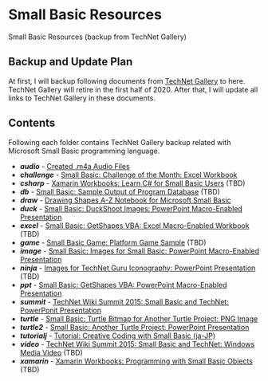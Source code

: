 # Small Basic Resources
Small Basic Resources (backup from TechNet Gallery)

## Backup and Update Plan
At first, I will backup following documents from [TechNet Gallery](https://gallery.technet.microsoft.com/) to here.  TechNet Gallery will retire in the first half of 2020.  After that, I will update all links to TechNet Gallery in these documents.

## Contents
Following each folder contains TechNet Gallery backup related with Microsoft Small Basic programming language.
- ***audio*** - [Created .m4a Audio Files](audio/README.md)
- ***challenge*** - [Small Basic: Challenge of the Month: Excel Workbook](challenge/README.md)
- ***csharp*** - [Xamarin Workbooks: Learn C# for Small Basic Users](csharp/README.md) (TBD)
- ***db*** - [Small Basic: Sample Output of Program Database](db/README.md) (TBD)
- ***draw*** - [Drawing Shapes A-Z Notebook for Microsoft Small Basic](draw/README.md)
- ***duck*** - [Small Basic: DuckShoot Images: PowerPoint Macro-Enabled Presentation](duck/README.md)
- ***excel*** - [Small Basic: GetShapes VBA: Excel Macro-Enabled Workbook](excel/README.md) (TBD)
- ***game*** - [Small Basic Game: Platform Game Sample](game/README.md) (TBD)
- ***image*** - [Small Basic: Images for Small Basic: PowerPoint Macro-Enabled Presentation](image/README.md)
- ***ninja*** - [Images for TechNet Guru Iconography: PowerPoint Presentation](ninja/README.md) (TBD)
- ***ppt*** - [Small Basic: GetShapes VBA: PowerPoint Macro-Enabled Presentation](ppt/README.md)
- ***summit*** - [TechNet Wiki Summit 2015: Small Basic and TechNet: PowerPonit Presentation](summit/README.md)
- ***turtle*** - [Small Basic: Turtle Bitmap for Another Turtle Project: PNG Image](turtle/README.md)
- ***turtle2*** - [Small Basic: Another Turtle Project: PowerPoint Presentation](turtle2/README.md)
- ***tutorialj*** - [Tutorial: Creative Coding with Small Basic (ja-JP)](tutorialj/README.md)
- ***video*** - [TechNet Wiki Summit 2015: Small Basic and TechNet: Windows Media Video](video/README.md) (TBD)
- ***xamarin*** - [Xamarin Workbooks: Programming with Small Basic Objects](xamarin/README.md) (TBD)
